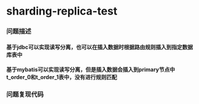 # sharding-replica-test

### 问题描述

#### 基于jdbc可以实现读写分离，也可以在插入数据时根据路由规则插入到指定数据库表中

#### 基于mybatis可以实现读写分离，但是插入数据会插入到primary节点中t_order_0和t_order_1表中，没有进行规则匹配

### 问题复现代码


